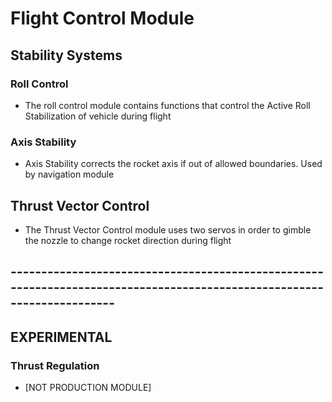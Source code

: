 # Flight Control Module

## Stability Systems

### Roll Control

* The roll control module contains functions that control the Active Roll Stabilization of vehicle during flight

### Axis Stability

* Axis Stability corrects the rocket axis if out of allowed boundaries. Used by navigation module

## Thrust Vector Control

* The Thrust Vector Control module uses two servos in order to gimble the nozzle to change rocket direction during flight

## -----------------------------------------------------------------------------------------------------------------------
## EXPERIMENTAL

### Thrust Regulation 

* [NOT PRODUCTION MODULE]